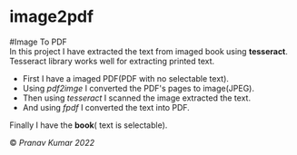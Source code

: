 # image2pdf

#Image To PDF  
In this project I have extracted the text from imaged book using **tesseract**. Tesseract library works well for extracting printed text.    
* First I have a imaged PDF(PDF with no selectable text).   
* Using *pdf2imge* I converted the PDF's pages to image(JPEG).   
* Then using *tesseract* I scanned the image extracted the text.  
* And using *fpdf* I converted the text into PDF.  

Finally I have the **book**( text is selectable).  




&copy;  *Pranav Kumar 2022*
